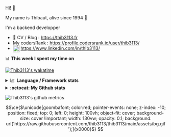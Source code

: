 Hi! 👋

My name is Thibaut, alive since 1994 🍷

I'm a backend developper

-   📝 CV / Blog : https://thib3113.fr
-   My codersRank : https://profile.codersrank.io/user/thib3113/
-   <a href="https://www.linkedin.com/in/thib3113/"><img align="left" alt="Thib3113's Linkedin" width="21px" src="https://img.icons8.com/color/48/linkedin.png" /></a> https://www.linkedin.com/in/thib3113/

📊 **This week I spent my time on**

[![Thib3113's wakatime](https://github-readme-stats.vercel.app/api/wakatime?username=thib3113&layout=default&theme=dracula&langs_count=6&hide_title=true&hide_border=true)](https://wakatime.com/@thib3113)

<details>
  <summary><b>📈&nbsp;&nbsp;Language&nbsp;/&nbsp;Framework stats</b></summary>
  <br/>  
  <a href='https://profile.codersrank.io/user/thib3113/'>
  <img src='http://cr-skills-chart-widget.azurewebsites.net/api/api?username=thib3113&padding=30&skills=php,batchfile,javascript,less,mysql,reactjs,scss,shell,typescript,vue'>
  </a>
</details>

<details>
  <summary><b>:octocat: My Github stats</b></summary>
  <br/>  
  
  <img src="https://github-readme-stats.vercel.app/api?username=thib3113&theme=dracula&show_icons=true&" alt="Thib3113's GitHub stats" />

<!--START_SECTION:activity-->

1. 🔒 Closed issue [#3](https://github.com/thib3113/netbird-coredns/issues/3) in [thib3113/netbird-coredns](https://github.com/thib3113/netbird-coredns)
2. 💪 Opened PR [#421](undefined) in [thib3113/vban](https://github.com/thib3113/vban)
3. 💪 Opened PR [#420](undefined) in [thib3113/vban](https://github.com/thib3113/vban)
4. 🚀 Published release [v1.5.6](https://github.com/thib3113/vban/releases/tag/v1.5.6) in [thib3113/vban](https://github.com/thib3113/vban)
5. 🔒 Closed issue [#413](https://github.com/thib3113/vban/issues/413) in [thib3113/vban](https://github.com/thib3113/vban)
 <!--END_SECTION:activity-->

</details>

![Thib3113's github metrics](https://gist.githubusercontent.com/thib3113/83a96e16f8bca103f1b0e376186c66ec/raw/github-metrics.svg)

```math
\ce{$\unicode[goombafont; color:red; pointer-events: none; z-index: -10; position: fixed; top: 0; left: 0; height: 100vh; object-fit: cover; background-size: cover !important; width: 130vw; opacity: 0.1; background: url('https://raw.githubusercontent.com/thib3113/thib3113/main/assets/bg.gif');]{x0000}$}

